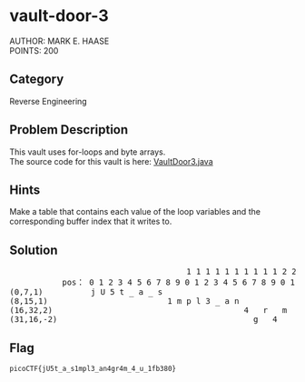 <h1>vault-door-3</h1>
AUTHOR: MARK E. HAASE<br>
POINTS: 200

<h2>Category</h2>
Reverse Engineering

<h2>Problem Description</h2>
This vault uses for-loops and byte arrays.<br>
The source code for this vault is here: <a href="https://github.com/laiyutong/picoCTF_2019_writeup/blob/main/Reverse%20Engineering/vault-door-3/VaultDoor3.java">VaultDoor3.java</a>

<h2>Hints</h2>
Make a table that contains each value of the loop variables and the corresponding buffer index that it writes to.

<h2>Solution</h2>
<pre class="text">
                                     1 1 1 1 1 1 1 1 1 1 2 2 2 2 2 2 2 2 2 2 3 3 
           pos： 0 1 2 3 4 5 6 7 8 9 0 1 2 3 4 5 6 7 8 9 0 1 2 3 4 5 6 7 8 9 0 1   
(0,7,1)          j U 5 t _ a _ s
(8,15,1)                         1 m p l 3 _ a n 
(16,32,2)                                        4   r   m   4   u   1   b   8
(31,16,-2)                                         g   4   _   _   _   f   3   0
</pre>


<h2>Flag</h2>
<code>picoCTF{jU5t_a_s1mpl3_an4gr4m_4_u_1fb380}</code>
